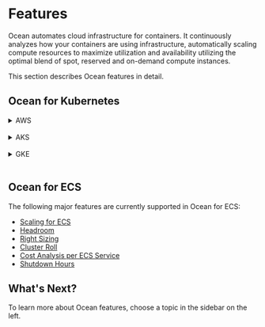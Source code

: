 # Features

Ocean automates cloud infrastructure for containers. It continuously analyzes how your containers are using infrastructure, automatically scaling compute resources to maximize utilization and availability utilizing the optimal blend of spot, reserved and on-demand compute instances.

This section describes Ocean features in detail.

## Ocean for Kubernetes

<details>
  <summary markdown="span">AWS</summary>

Unless specifically stated otherwise, all of the features described in this section are supported in Ocean for AWS.

</details><br>

<details>
  <summary markdown="span">AKS</summary>

  We are in the process of adding several Ocean features for use with AKS. The following major features are currently supported:

  - [Scaling for Kubernetes](ocean/features/scaling-kubernetes)
  - [Headroom](ocean/features/headroom)
  - [Right Sizing](ocean/features/right-sizing)
  - [Labels and Taints](ocean/features/labels-and-taints)
  - [Virtual Node Groups](ocean/features/launch-specifications)

  ### AKS Notes:

  - Ocean initiates actions in the Azure account. These actions are bound by the [Azure subscription limits and quotas](https://docs.microsoft.com/en-us/azure/azure-resource-manager/management/azure-subscription-service-limits) provided in the account.
  - Ocean for AKS currently supports import of Linux-based node pools only.

</details><br>

<details>
  <summary markdown="span">GKE</summary>

  The following major features are currently supported in Ocean for GKE:

  - [Scaling for Kubernetes](ocean/features/scaling-kubernetes)
  - [Headroom](ocean/features/headroom)
  - [Right Sizing](ocean/features/right-sizing)
  - [Labels and Taints](ocean/features/labels-and-taints)
  - [Virtual Node Groups](ocean/features/launch-specifications)
  - [Cluster Roll](ocean/features/roll)
  - [Shutdown Hours](ocean/features/running-hours)

</details><br>

## Ocean for ECS

The following major features are currently supported in Ocean for ECS:

- [Scaling for ECS](ocean/features/scaling-ecs)
- [Headroom](ocean/features/headroom)
- [Right Sizing](ocean/features/right-sizing)
- [Cluster Roll](ocean/features/roll)
- [Cost Analysis per ECS Service](ocean/features/cost-analysis)
- [Shutdown Hours](ocean/features/running-hours)

## What's Next?

To learn more about Ocean features, choose a topic in the sidebar on the left.
